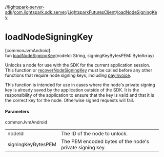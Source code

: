 //[lightspark-server-sdk](../../../index.md)/[com.lightspark.sdk.server](../index.md)/[LightsparkFuturesClient](index.md)/[loadNodeSigningKey](load-node-signing-key.md)

# loadNodeSigningKey

[commonJvmAndroid]\
fun [loadNodeSigningKey](load-node-signing-key.md)(nodeId: String, signingKeyBytesPEM: ByteArray)

Unlocks a node for use with the SDK for the current application session. This function or [recoverNodeSigningKey](recover-node-signing-key.md) must be called before any other functions that require node signing keys, including [payInvoice](pay-invoice.md).

This function is intended for use in cases where the node's private signing key is already saved by the application outside of the SDK. It is the responsibility of the application to ensure that the key is valid and that it is the correct key for the node. Otherwise signed requests will fail.

#### Parameters

commonJvmAndroid

| | |
|---|---|
| nodeId | The ID of the node to unlock. |
| signingKeyBytesPEM | The PEM encoded bytes of the node's private signing key. |

